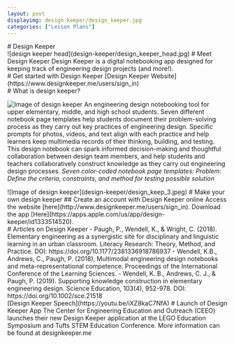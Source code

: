 ```yaml
---
layout: post
displayimg: design-keeper/design_keeper.jpg
categories: ["Lesson Plans"]
---
```


<div class="site_title" markdown="1">
# Design Keeper
</div>


<div class="image_text_overlay" markdown="1">
![design keeper head](design-keeper/design_keeper_head.jpg)
# Meet Design Keeper
Design Keeper is a digital notebooking app designed for keeping track of engineering design projects (and more!).
</div>

<div class="document" markdown="1">
# Get started with Design Keeper
[Design Keeper Website](https://www.designkeeper.me/users/sign_in)
</div>

<div class="free_write" markdown="1">
# What is design keeper?

![Image of design keeper](design-keeper/kid-with-ipad.jpg)
An engineering design notebooking tool for upper elementary, middle, and high school students. Seven different notebook page templates help students document their problem-solving process as they carry out key practices of engineering design. Specific prompts for photos, videos, and text align with each practice and help learners keep multimedia records of their thinking, building, and testing.
This design notebook can spark informed decision-making and thoughtful collaboration between design team members, and help students and teachers collaboratively construct knowledge as they carry out engineering design processes.
*Seven color-coded notebook page templates:*
*Problem: Define the criteria, constraints, and method for testing possible solution*
</div>

<div class="image_text_overlay" markdown="1">
![Image of design keeper](design-keeper/design_keep_3.jpeg)
# Make your own design keeper
## Create an account with Design Keeper online
Access the website [here](http://www.designkeeper.me/users/sign_in).
Download the app [Here](https://apps.apple.com/us/app/design-keeper/id1333514520).
</div>

<div class="free_write" markdown="1">
# Articles on Design Keeper
- Paugh, P., Wendell, K., & Wright, C. (2018). Elementary engineering as a synergistic site for disciplinary and linguistic learning in an urban classroom. Literacy Research: Theory, Method, and Practice. DOI: https://doi.org/10.1177/2381336918786937
- Wendell, K.B., Andrews, C., Paugh, P. (2018), Multimodal engineering design notebooks and meta-representational competence. Proceedings of the International Conference of the Learning Sciences.
- Wendell, K. B., Andrews, C. J., & Paugh, P. (2019). Supporting knowledge construction in elementary engineering design. Science Education, 103(4), 952-978. DOI: https://doi.org/10.1002/sce.21518
</div>

<div class="video_text_overlay" markdown="1">
[Design Keeper Speech](https://youtu.be/iXZ8kaC7NfA)
# Launch of Design Keeper App
The Center for Engineering Education and Outreach (CEEO) launches their new Design Keeper application at the LEGO Education Symposium and Tufts STEM Education Conference. More information can be found at designkeeper.me
</div>

